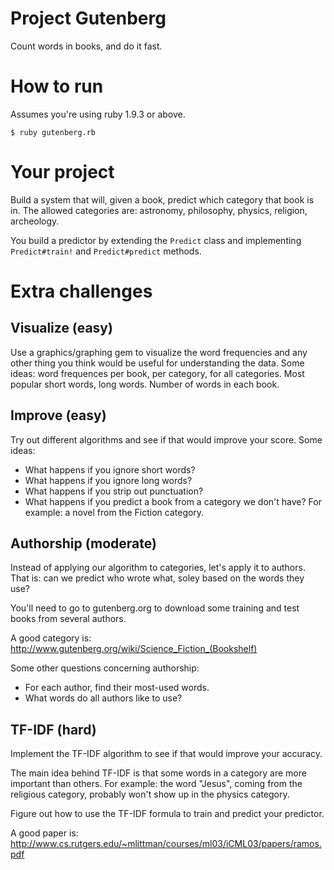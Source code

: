 # Project Gutenberg

Count words in books, and do it fast.

# How to run

Assumes you're using ruby 1.9.3 or above.

    $ ruby gutenberg.rb

# Your project

Build a system that will, given a book, predict which category that book is in.
The allowed categories are: astronomy, philosophy, physics, religion,
archeology.

You build a predictor by extending the `Predict` class and implementing
`Predict#train!` and `Predict#predict` methods.

# Extra challenges
 
## Visualize (easy)

Use a graphics/graphing gem to visualize the word frequencies and any other
thing you think would be useful for understanding the data. Some ideas: word
frequences per book, per category, for all categories. Most popular short
words, long words. Number of words in each book.

## Improve (easy)

Try out different algorithms and see if that would improve your score. Some
ideas:

- What happens if you ignore short words?
- What happens if you ignore long words?
- What happens if you strip out punctuation?
- What happens if you predict a book from a category we don't have? For example:
  a novel from the Fiction category.

## Authorship (moderate)

Instead of applying our algorithm to categories, let's apply it to authors. That
is: can we predict who wrote what, soley based on the words they use?

You'll need to go to gutenberg.org to download some training and test books from
several authors.

A good category is: http://www.gutenberg.org/wiki/Science_Fiction_(Bookshelf)

Some other questions concerning authorship:

- For each author, find their most-used words.
- What words do all authors like to use?


## TF-IDF (hard)

Implement the TF-IDF algorithm to see if that would improve your accuracy.

The main idea behind TF-IDF is that some words in a category are more important
than others. For example: the word "Jesus", coming from the religious category,
probably won't show up in the physics category.

Figure out how to use the TF-IDF formula to train and predict your predictor.

A good paper is: http://www.cs.rutgers.edu/~mlittman/courses/ml03/iCML03/papers/ramos.pdf
